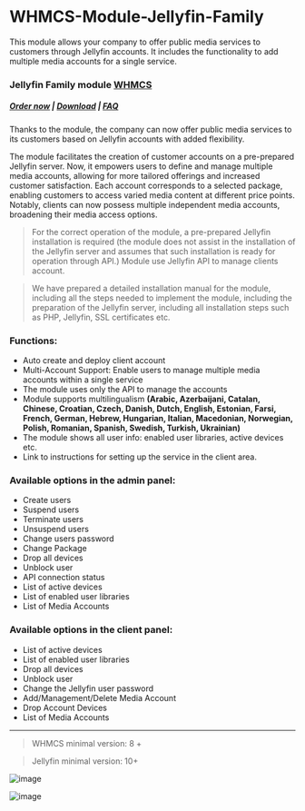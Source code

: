 # WHMCS-Module-Jellyfin-Family
This module allows your company to offer public media services to customers through Jellyfin accounts. It includes the functionality to add multiple media accounts for a single service.

### Jellyfin Family module **[WHMCS](https://puqcloud.com/link.php?id=77)** 

#####  [Order now](https://puqcloud.com/whmcs-module-jellyfin-family.php) | [Download](https://download.puqcloud.com/WHMCS/servers/PUQ_WHMCS-Jellyfin-Family/) | [FAQ](https://faq.puqcloud.com/)

Thanks to the module, the company can now offer public media services to its customers based on Jellyfin accounts with added flexibility.  
  
The module facilitates the creation of customer accounts on a pre-prepared Jellyfin server. Now, it empowers users to define and manage multiple media accounts, allowing for more tailored offerings and increased customer satisfaction. Each account corresponds to a selected package, enabling customers to access varied media content at different price points. Notably, clients can now possess multiple independent media accounts, broadening their media access options.

>For the correct operation of the module, a pre-prepared Jellyfin installation is required (the module does not assist in the installation of the Jellyfin server and assumes that such installation is ready for operation through API.) Module use Jellyfin API to manage clients account.

>We have prepared a detailed installation manual for the module, including all the steps needed to implement the module, including the preparation of the Jellyfin server, including all installation steps such as PHP, Jellyfin, SSL certificates etc.

### Functions:

- Auto create and deploy client account
- Multi-Account Support: Enable users to manage multiple media accounts within a single service
- The module uses only the API to manage the accounts
- Module supports multilingualism **(Arabic, Azerbaijani, Catalan, Chinese, Croatian, Czech, Danish, Dutch, English, Estonian, Farsi, French, German, Hebrew, Hungarian, Italian, Macedonian, Norwegian, Polish, Romanian, Spanish, Swedish, Turkish, Ukrainian)**
- The module shows all user info: enabled user libraries, active devices etc.
- Link to instructions for setting up the service in the client area.

### Available options in the admin panel:

- Create users
- Suspend users
- Terminate users
- Unsuspend users
- Change users password
- Change Package
- Drop all devices
- Unblock user
- API connection status
- List of active devices
- List of enabled user libraries
- List of Media Accounts

### Available options in the client panel:

- List of active devices
- List of enabled user libraries
- Drop all devices
- Unblock user
- Change the Jellyfin user password
- Add/Management/Delete Media Account
- Drop Account Devices
- List of Media Accounts

- - - - - -

>WHMCS minimal version: 8 +

>Jellyfin minimal version: 10+

![image](https://github.com/user-attachments/assets/f345e0f4-275e-4ada-a4f0-3505e1c2c91d)

![image](https://github.com/PUQ-sp-z-o-o/WHMCS-Module-Jellyfin-Family/assets/81689153/271789ef-e93e-4984-8762-a176a74578f9)
